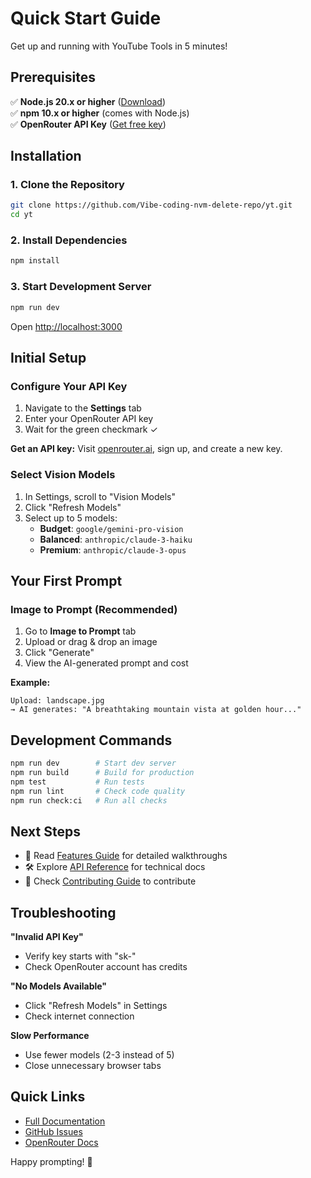 # Quick Start Guide

Get up and running with YouTube Tools in 5 minutes!

## Prerequisites

✅ **Node.js 20.x or higher** ([Download](https://nodejs.org/))  
✅ **npm 10.x or higher** (comes with Node.js)  
✅ **OpenRouter API Key** ([Get free key](https://openrouter.ai/))

## Installation

### 1. Clone the Repository

```bash
git clone https://github.com/Vibe-coding-nvm-delete-repo/yt.git
cd yt
```

### 2. Install Dependencies

```bash
npm install
```

### 3. Start Development Server

```bash
npm run dev
```

Open [http://localhost:3000](http://localhost:3000)

## Initial Setup

### Configure Your API Key

1. Navigate to the **Settings** tab
2. Enter your OpenRouter API key
3. Wait for the green checkmark ✓

**Get an API key:** Visit [openrouter.ai](https://openrouter.ai/), sign up, and create a new key.

### Select Vision Models

1. In Settings, scroll to "Vision Models"
2. Click "Refresh Models"
3. Select up to 5 models:
   - **Budget**: `google/gemini-pro-vision`
   - **Balanced**: `anthropic/claude-3-haiku`
   - **Premium**: `anthropic/claude-3-opus`

## Your First Prompt

### Image to Prompt (Recommended)

1. Go to **Image to Prompt** tab
2. Upload or drag & drop an image
3. Click "Generate"
4. View the AI-generated prompt and cost

**Example:**
```
Upload: landscape.jpg
→ AI generates: "A breathtaking mountain vista at golden hour..."
```

## Development Commands

```bash
npm run dev        # Start dev server
npm run build      # Build for production
npm test           # Run tests
npm run lint       # Check code quality
npm run check:ci   # Run all checks
```

## Next Steps

- 📖 Read [Features Guide](./FEATURES_GUIDE.md) for detailed walkthroughs
- 🛠️ Explore [API Reference](./API_REFERENCE.md) for technical docs
- 🤝 Check [Contributing Guide](../CONTRIBUTING.md) to contribute

## Troubleshooting

**"Invalid API Key"**
- Verify key starts with "sk-"
- Check OpenRouter account has credits

**"No Models Available"**
- Click "Refresh Models" in Settings
- Check internet connection

**Slow Performance**
- Use fewer models (2-3 instead of 5)
- Close unnecessary browser tabs

## Quick Links

- [Full Documentation](../README.md)
- [GitHub Issues](https://github.com/Vibe-coding-nvm-delete-repo/yt/issues)
- [OpenRouter Docs](https://openrouter.ai/docs)

Happy prompting! 🚀
